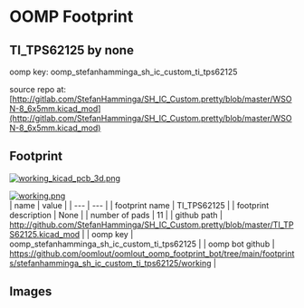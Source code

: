 # OOMP Footprint  
## TI_TPS62125  by none  
  
oomp key: oomp_stefanhamminga_sh_ic_custom_ti_tps62125  
  
source repo at: [http://gitlab.com/StefanHamminga/SH_IC_Custom.pretty/blob/master/WSON-8_6x5mm.kicad_mod](http://gitlab.com/StefanHamminga/SH_IC_Custom.pretty/blob/master/WSON-8_6x5mm.kicad_mod)  
## Footprint  
  
[![working_kicad_pcb_3d.png](working_kicad_pcb_3d_600.png)](working_kicad_pcb_3d.png)  
  
[![working.png](working_600.png)](working.png)  
| name | value | 
| --- | --- | 
| footprint name | TI_TPS62125 | 
| footprint description | None | 
| number of pads | 11 | 
| github path | http://github.com/StefanHamminga/SH_IC_Custom.pretty/blob/master/TI_TPS62125.kicad_mod | 
| oomp key | oomp_stefanhamminga_sh_ic_custom_ti_tps62125 | 
| oomp bot github | https://github.com/oomlout/oomlout_oomp_footprint_bot/tree/main/footprints/stefanhamminga_sh_ic_custom_ti_tps62125/working | 
## Images  
